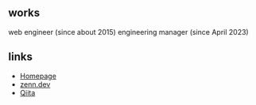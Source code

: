 ## works

web engineer (since about 2015)
engineering manager (since April 2023)

## links

- [Homepage](https://up-tri.me)
- [zenn.dev](https://zenn.dev/up_tri)
- [Qiita](https://qiita.com/up-tri)
